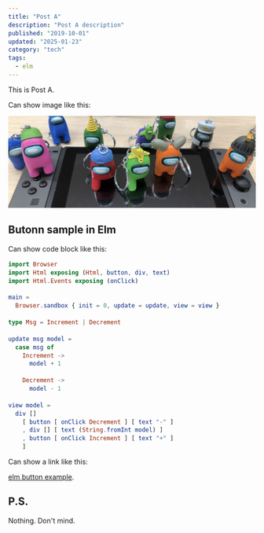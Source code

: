 ```yaml
---
title: "Post A"
description: "Post A description"
published: "2019-10-01"
updated: "2025-01-23"
category: "tech"
tags:
  - elm
---
```


This is Post A.

Can show image like this:

![Amonng Us](/images/tech-blog/post-a/among-us.jpg)

## Butonn sample in Elm

Can show code block like this:

```elm
import Browser
import Html exposing (Html, button, div, text)
import Html.Events exposing (onClick)

main =
  Browser.sandbox { init = 0, update = update, view = view }

type Msg = Increment | Decrement

update msg model =
  case msg of
    Increment ->
      model + 1

    Decrement ->
      model - 1

view model =
  div []
    [ button [ onClick Decrement ] [ text "-" ]
    , div [] [ text (String.fromInt model) ]
    , button [ onClick Increment ] [ text "+" ]
    ]
```

Can show a link like this:

[elm button example](https://elm-lang.org/examples/buttons).

## P.S.

Nothing. Don't mind.
